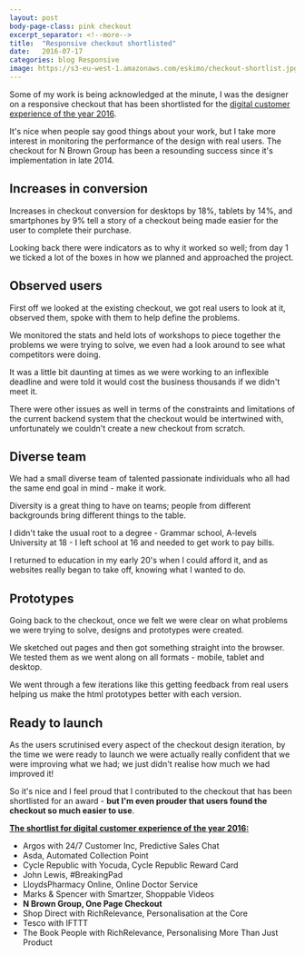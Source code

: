 ```yaml
---
layout: post
body-page-class: pink checkout
excerpt_separator: <!--more-->
title:  "Responsive checkout shortlisted"
date:   2016-07-17
categories: blog Responsive
image: https://s3-eu-west-1.amazonaws.com/eskimo/checkout-shortlist.jpg
---
```


Some of my work is being acknowledged at the minute, I was the designer on a responsive checkout that has been shortlisted for the <a href="https://techecommawards.retail-week.com/shortlist-2016" target="_blank">digital customer experience of the year 2016</a>.
<!--more-->

It's nice when people say good things about your work, but I take more interest in monitoring the performance of the design with real users.
The checkout for N Brown Group has been a resounding success since it's implementation in late 2014.  

## Increases in conversion

Increases in checkout conversion for desktops by 18%, tablets by 14%, and smartphones by 9% tell a story of a checkout being made easier for the user to complete their purchase.

Looking back there were indicators as to why it worked so well; from day 1 we ticked a lot of the boxes in how we planned and approached the project.

## Observed users

First off we looked at the existing checkout, we got real users to look at it, observed them, spoke with them to help define the problems.

We monitored the stats and held lots of workshops to piece together the problems we were trying to solve, we even had a look around to see what competitors were doing.

It was a little bit daunting at times as we were working to an inflexible deadline and were told it would cost the business thousands if we didn't meet it.  

There were other issues as well in terms of the constraints and limitations of the current backend system that the checkout would be intertwined with, unfortunately we couldn't create a new checkout from scratch.

## Diverse team

We had a small diverse team of talented passionate individuals who all had the same end goal in mind - make it work.

Diversity is a great thing to have on teams; people from different backgrounds bring different things to the table.

I didn't take the usual root to a degree - Grammar school, A-levels University at 18 - I left school at 16 and needed to get work to pay bills.

I returned to education in my early 20's when I could afford it, and as websites really began to take off, knowing what I wanted to do.

## Prototypes

Going back to the checkout, once we felt we were clear on what problems we were trying to solve, designs and prototypes were created.

We sketched out pages and then got something straight into the browser.  We tested them as we went along on all formats - mobile, tablet and desktop.  

We went through a few iterations like this getting feedback from real users helping us make the html prototypes better with each version.

## Ready to launch

As the users scrutinised every aspect of the checkout design iteration, by the time we were ready to launch we were actually really confident that we were improving what we had; we just didn't realise how much we had improved it!

So it's nice and I feel proud that I contributed to the checkout that has been shortlisted for an award - <strong>but I'm even prouder that users found the checkout so much easier to use</strong>.

<strong><a href="https://techecommawards.retail-week.com/shortlist-2016" target="_blank">The shortlist for digital customer experience of the year 2016:</a></strong>

<ul class="highlight">
<li>Argos with 24/7 Customer Inc, Predictive Sales Chat</li>
<li>Asda, Automated Collection Point</li>
<li>Cycle Republic with Yocuda, Cycle Republic Reward Card</li>
<li>John Lewis, #BreakingPad</li>
<li>LloydsPharmacy Online, Online Doctor Service</li>
<li>Marks & Spencer with Smartzer, Shoppable Videos</li>
<li><strong>N Brown Group, One Page Checkout</strong></li>
<li>Shop Direct with RichRelevance, Personalisation at the Core</li>
<li>Tesco with IFTTT</li>
<li>The Book People with RichRelevance, Personalising More Than Just Product</li>
</ul>
